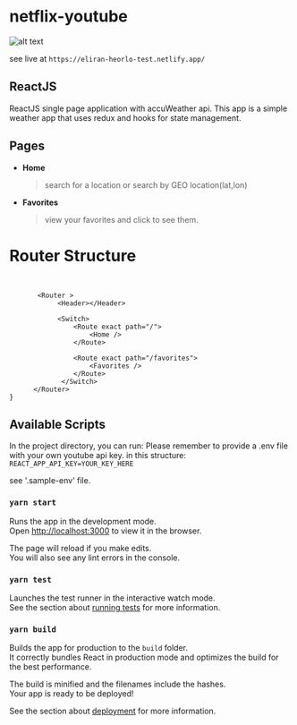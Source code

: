 # netflix-youtube

![alt text](https://i.ibb.co/Svr6nFy/eliran-heorlo-test-netlify-app-1.png)

see live at `https://eliran-heorlo-test.netlify.app/`

## ReactJS

ReactJS single page application with accuWeather api.
This app is a simple weather app that uses redux and hooks for state management.

## **Pages**

- **Home**

  > search for a location or search by GEO location(lat,lon)

- **Favorites**

  > view your favorites and click to see them.


# Router Structure

```


       <Router >
            <Header></Header>
       
            <Switch>
                <Route exact path="/">
                    <Home />
                </Route>

                <Route exact path="/favorites">
                    <Favorites />
                </Route>
             </Switch>
      </Router>
}
```

<!-- ## Card Object Description -->

## Available Scripts

In the project directory, you can run:
Please remember to provide a .env file with your own youtube api key.
in this structure:
`REACT_APP_API_KEY=YOUR_KEY_HERE`

see '.sample-env' file.

### `yarn start`

Runs the app in the development mode.<br />
Open [http://localhost:3000](http://localhost:3000) to view it in the browser.

The page will reload if you make edits.<br />
You will also see any lint errors in the console.

### `yarn test`

Launches the test runner in the interactive watch mode.<br />
See the section about [running tests](https://facebook.github.io/create-react-app/docs/running-tests) for more information.

### `yarn build`

Builds the app for production to the `build` folder.<br />
It correctly bundles React in production mode and optimizes the build for the best performance.

The build is minified and the filenames include the hashes.<br />
Your app is ready to be deployed!

See the section about [deployment](https://facebook.github.io/create-react-app/docs/deployment) for more information.

